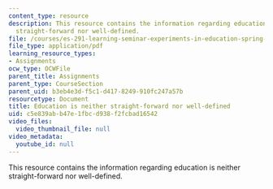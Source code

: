 ```yaml
---
content_type: resource
description: This resource contains the information regarding education is neither
  straight-forward nor well-defined.
file: /courses/es-291-learning-seminar-experiments-in-education-spring-2003/c5e839abb47e1fbcd938f2fcbad16542_MITES_291S03_Intro.pdf
file_type: application/pdf
learning_resource_types:
- Assignments
ocw_type: OCWFile
parent_title: Assignments
parent_type: CourseSection
parent_uid: b3eb4e3d-f5c1-d417-8249-910fc247a57b
resourcetype: Document
title: Education is neither straight-forward nor well-defined
uid: c5e839ab-b47e-1fbc-d938-f2fcbad16542
video_files:
  video_thumbnail_file: null
video_metadata:
  youtube_id: null
---
```

This resource contains the information regarding education is neither straight-forward nor well-defined.